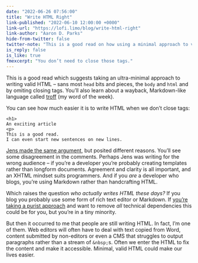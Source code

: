 ```yaml
---
date: "2022-06-26 07:56:00"
title: "Write HTML Right"
link-published: "2022-06-10 12:00:00 +0000"
link-url: "https://lofi.limo/blog/write-html-right"
link-author: "Aaron D. Parks"
hide-from-twitter: false
twitter-note: "This is a good read on how using a minimal approach to valid HTML makes writing it easier."
is_reply: false
is_like: true
fmexcerpt: "You don’t need to close those tags."
---
```



This is a good read which suggests taking an ultra-minimal approach to writing valid HTML – sans most `head` bits and pieces, the `body` and `html` and by omiting closing tags. You’ll also learn about a wayback, Markdown-like language called [troff](https://en.wikipedia.org/wiki/Troff) (my word of the week).

You can see how much easier it is to write HTML when we don’t close tags:

```
<h1>
An exciting article
<p>
This is a good read.
I can even start new sentences on new lines.
```

[Jens made the same argument](https://css-tricks.com/write-html-the-html-way-not-the-xhtml-way/), but posited different reasons. You’ll see some disagreement in the comments. Perhaps Jens was writing for the wrong audience – if you’re a developer you’re probably creating templates rather than longform documents. Agreement and clarity is all important, and an XHTML mindset suits programmers. And if you _are_ a developer who blogs, you’re using Markdown rather than handcrafting HTML.

Which raises the question <i>who actually writes HTML these days?</i> If you blog you probably use some form of rich text editor or Markdown. If [you’re taking a purist approach](/paternoster/links/2021-01-13-next-gen-static-blogging) and want to remove _all_ technical dependencies this could be for you, but you’re in a tiny minority.

But then it occurred to me that people are still writing HTML. In fact, I’m one of them. Web editors will often have to deal with text copied from Word, content submitted by non-editors or even a CMS that struggles to output paragraphs rather than a stream of `&nbsp;`s. Often we enter the HTML to fix the content and make it accessible. Minimal, valid HTML could make our lives easier.

